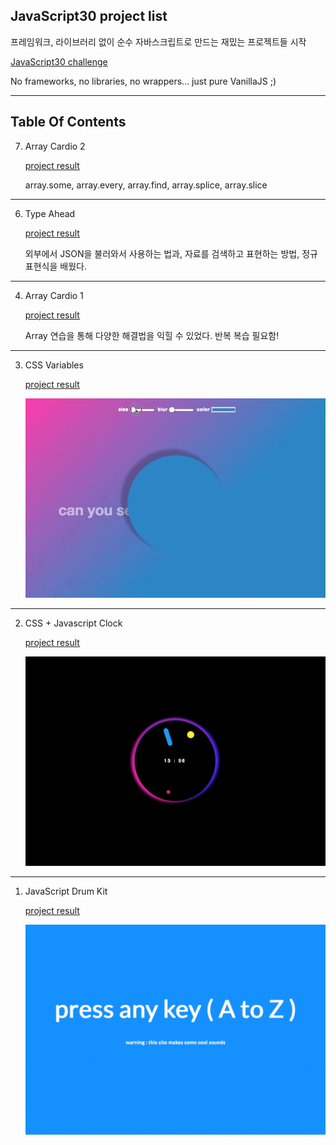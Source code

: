 ## JavaScript30 project list


프레임워크, 라이브러리 없이 순수 자바스크립트로 만드는 재밌는 프로젝트들 시작

[JavaScript30 challenge](https://javascript30.com/)

No frameworks, no libraries, no wrappers... just pure VanillaJS ;)


---


## Table Of Contents

7. Array Cardio 2

    [project result](https://yogicat.github.io/JavaScript30/07-array2/)

    array.some, array.every, array.find, array.splice, array.slice
    

    

---

6. Type Ahead

    [project result](https://yogicat.github.io/JavaScript30/06-typeAhead/)

    외부에서 JSON을 불러와서 사용하는 법과, 자료를 검색하고 표현하는 방법, 정규표현식을 배웠다.

---

4. Array Cardio 1

    [project result](https://yogicat.github.io/JavaScript30/04-array/)

    Array 연습을 통해 다양한 해결법을 익힐 수 있었다. 반복 복습 필요함!

---

3. CSS Variables

    [project result](https://yogicat.github.io/JavaScript30/03-css/)

    ![css variable image](./screenshots/03-css.gif)

---

2. CSS + Javascript Clock

    [project result](https://yogicat.github.io/JavaScript30/02-clock)

    ![drum kit image](./screenshots/02-clock.gif)

---

1. JavaScript Drum Kit

    [project result](https://yogicat.github.io/JavaScript30/01-drumkit)

    ![drum kit image](./screenshots/01-drumkit.gif)




